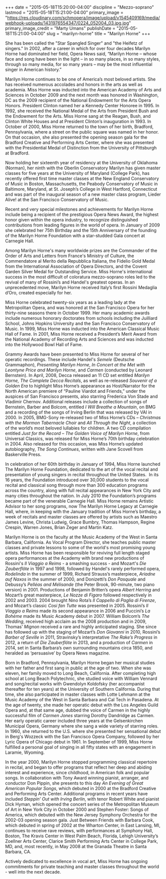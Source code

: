 +++
date = "2015-05-18T15:20:00-04:00"
discipline = "Mezzo-soprano"
lastmod = "2015-05-18T15:21:00-04:00"
primary_image = "https://res.cloudinary.com/schmopera/image/upload/v1545409169/media/webhook-uploads/1431976554347/0224_052004_03.jpg.jpg"
primary_image_credit = "Marty Umans"
publishDate = "2015-05-18T15:21:00-04:00"
slug = "marilyn-horne"
title = "Marilyn Horne"
+++

She has been called the "Star Spangled Singer" and "the Heifetz of singers." In 2002, after a career in which for over four decades Marilyn Horne had dominated her field, Opera News said, “Marilyn Horne – whose face and song have been in the light – in so many places, in so many styles, through so many media, for so many years – may be the most influential singer in American history.”  

Marilyn Horne continues to be one of America’s most beloved artists.  She has received numerous accolades and honors in the arts as well as academia.  Miss Horne was inducted into the American Academy of Arts and Sciences in October 2009 and the next month was honored in Washington, DC as the 2009 recipient of the National Endowment for the Arts Opera Honors.  President Clinton named her a Kennedy Center Honoree in 1995.  In 1992, she received the National Medal of the Arts from President Bush and the Endowment for the Arts.  Miss Horne sang at the Reagan, Bush, and Clinton White Houses and at President Clinton’s inauguration in 1993.  In October of 2000, Miss Horne returned to the town of her birth, Bradford, Pennsylvania, where a street on the public square was named in her honor.  On that occasion, she also presented the opening season gala for the Bradford Creative and Performing Arts Center, where she was presented with the Presidential Medal of Distinction from the University of Pittsburgh at Bradford.  

Now holding her sixteenth year of residency at the University of Oklahoma (Norman), her ninth with the Oberlin Conservatory Marilyn has given master classes for five years at the University of Maryland (College Park), has recently offered first time master classes at the New England Conservatory of Music in Boston, Massachusetts, the Peabody Conservatory of Music in Baltimore, Maryland, at St. Joseph’s College in West Hartford, Connecticut and was part of the inaugural season of a new master class program, Lieder Alive! at the San Francisco Conservatory of Music.

Recent and very special milestones and achievements for Marilyn Horne include being a recipient of the prestigious Opera News Award, the highest honor given within the opera industry, to recognize distinguished contributions from leading figures in the world of opera. In January of 2009 she celebrated her 75th Birthday and the 15th Anniversary of the founding of the Marilyn Horne Foundation with a star-studded Gala concert at Carnegie Hall.  

Among Marilyn Horne's many worldwide prizes are the Commander of the Order of Arts and Letters from France's Ministry of Culture, the Commendatore al Merito della Repubblica Italiana, the Fidelio Gold Medal from the International Association of Opera Directors, and the Covent Garden Silver Medal for Outstanding Service.  Miss Horne's international success in the most difficult of coloratura mezzo-soprano roles led to the revival of many of Rossini’s and Handel's greatest operas.  In an unprecedented move, Marilyn Horne received Italy’s first Rossini Medaglia d’Oro, created especially for her.

Miss Horne celebrated twenty-six years as a leading lady at the Metropolitan Opera, and was honored at the San Francisco Opera for her thirty-nine seasons there in October 1999.  Her many academic awards include numerous honorary doctorates from schools including the Juilliard School, Johns Hopkins University and the San Francisco Conservatory of Music.  In 1999, Miss Horne was inducted into the American Classical Music Hall of Fame.  In 2001, Miss Horne received a President’s Merit Award from the National Academy of Recording Arts and Sciences and was inducted into the Hollywood Bowl Hall of Fame.

Grammy Awards have been presented to Miss Horne for several of her operatic recordings.  These include Handel's *Semele* (Deutsche Grammaphon), *Presenting Marilyn Horne*, *In Concert at the Met with Leontyne Price and Marilyn Horne*, and *Carmen* (conducted by Leonard Bernstein).  In April, 2008, Decca released an 11 CD set entitled *Marilyn Horne, The Complete Decca Recitals*, as well as re-released *Souvenir of a Golden Era* to highlight Miss Horne’s appearance as Host/Narrator for the North American premiere of “Pauline Viardot and Friends,” under the auspices of San Francisco presents, also starring Frederica Von Stade and Vladimir Chernov. Additional releases include a collection of songs of Bernstein, Barber and Bolcom, entitled *I Will Breathe a Mountain*, on BMG and a recording of the songs of Irving Berlin that was released by VAI in 2000. In 2005, BMG-Sony re-released two of Miss Horne’s CDs – *Christmas with the Mormon Tabernacle Choir* and *All Through the Night*, a collection of the world’s most beloved lullabies for children. A two CD compilation entitled *Just for the Record – The Golden Voice of Marilyn Horne*, from Universal Classics, was released for Miss Horne’s 70th birthday celebration in 2004. Also released for this occasion, was Miss Horne’s updated autobiography, *The Song Continues*, written with Jane Scovell from Baskerville Press.

In celebration of her 60th birthday in January of 1994, Miss Horne launched The Marilyn Horne Foundation, dedicated to the art of the vocal recital and presentation of young singers in recital throughout the United States.  In its 16 years, the Foundation introduced over 30,000 students to the vocal recital and classical song through more than 300 education programs across the country, along with full recital appearances in New York City and many cities throughout the nation. In July 2010 the Foundation’s programs became part of the venerable Carnegie Hall. Miss Horne remains Artistic Advisor to her song programs, now The Marilyn Horne Legacy at Carnegie Hall, where, in keeping with the January tradition of Miss Horne’s birthday, a week of recitals and master classes are offered by artists such as Maestro James Levine, Christa Ludwig, Grace Bumbry, Thomas Hampson, Regine Crespin, Warren Jones, Brian Zeger and Martin Katz.

Marilyn Horne is on the faculty at the Music Academy of the West in Santa Barbara, California.  As Vocal Program Director, she teaches public master classes and private lessons to some of the world's most promising young artists.  Miss Horne has been responsible for reviving full length staged opera performances at the Academy with brand new productions of Rossini's *Il Viaggio a Reims* - a smashing success - and Mozart's *Die Zauberflöte* in 1997 and 1998, followed by Handel's rarely performed opera, *Rodelinda* in the summer of 1999, Richard Strauss’s masterpiece, *Ariadne auf Naxos* in the summer of 2000, and Donizetti’s *Don Pasquale* and Debussy’s *Pelléas and Mélisande* (the Peter Brook, 90-minute, two piano version) in 2001.  Productions of Benjamin Britten’s opera *Albert Herring* and Mozart’s great masterpiece, *Le Nozze di Figaro* followed respectively in 2002 and 2003. 2004 brought Nino Rota’s *Il Cappello di Paglia di Firenze*, and Mozart’s classic *Cosi fan Tutte* was presented in 2005.  Rossini’s *Il Viaggio a Reims* made its second appearance in 2006 and Puccini’s *La Bohème* made its Music Academy debut in 2007.  William Bolcom’s *The Wedding*, received high acclaim as the 2008 production and in 2009, Thomas’ *Mignon* received a rare and highly anticipated staging. She since has followed up with the staging of Mozart’s *Don Giovanni* in 2010, Rossini’s *Barber of Seville* in 2011, Stravinsky’s interpretative *The Rake’s Progress* in 2012, a return of *Die Zauberflöte* in 2013, and a production of *Carmen* in 2014, set in Santa Barbara’s own surrounding mountains circa 1850, and heralded as ‘persuasive’ by Opera News magazine. 

Born in Bradford, Pennsylvania, Marilyn Horne began her musical studies with her father and first sang in public at the age of two.  When she was eleven, her family moved to Long Beach, California.  After completing high school at Long Beach Polytechnic, she studied voice with William Vennard and song/recital works with Gwendolyn Koldofsky (her accompanist thereafter for ten years) at the University of Southern California.  During that time, she also participated in master classes with Lotte Lehmann at the Music Academy of the West in Santa Barbara and Cal Tech in Pasadena.  At the age of twenty, she made her operatic debut with the Los Angeles Guild Opera and, at that same age, dubbed the voice of Carmen in the highly successful film of *Carmen Jones* starring Dorothy Dandridge as Carmen.  Her early operatic career included three years at the Gelsenkirchen Municipal Opera, Germany where she sang a wide variety of starring roles.  In 1960, she returned to the U.S. where she presented her sensational debut in Berg's Wozzeck with the San Francisco Opera Company, followed by her Lyric Opera of Chicago debut in 1961. In September of 1999, Miss Horne fulfilled a personal goal of singing in all fifty states with an engagement in Laramie, Wyoming. 

In the year 2000, Marilyn Horne stopped programming classical repertoire in recital, and began to offer programs that reflect her deep and abiding interest and experience, since childhood, in American folk and popular songs.  In collaboration with Tony Award winning pianist, arranger, and conductor Don Pippin, she presents to this day *An Evening of Great American Popular Songs*, which debuted in 2000 at the Bradford Creative and Performing Arts Center. Additional programs in recent years have included *Steppin’ Out with Irving Berlin*, with tenor Robert White and pianist Dick Hyman, which opened the concert series of the Metropolitan Museum of Art in New York City in October 2000 and Stephen Foster: Songs of America, which debuted with the New Jersey Symphony Orchestra for the 2002-03 opening season gala.  Just Between Friends with Barbara Cook, which debuted in spring of 2002 at the Wharton Center, in East Lansing, MI, continues to receive rave reviews, with performances at Symphony Hall, Boston, The Kravis Center in West Palm Beach, Florida, Lehigh University’s Zoellner Arts Center, Clarice Smith Performing Arts Center in College Park, MD, and, most recently, in May 2008 at the Granada Theatre in Santa Barbara, CA. 

Actively dedicated to excellence in vocal art, Miss Horne has ongoing commitments for private teaching and master classes throughout the world - well into the next decade.


